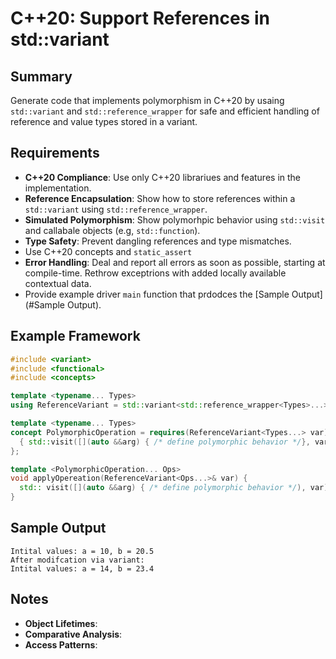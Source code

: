 # C++20: Support References in std::variant

## Summary

Generate code that implements polymorphism in C++20 by usaing `std::variant` and `std::reference_wrapper` for safe and efficient handling of reference and value types stored in a variant.

## Requirements

* **C++20 Compliance**: Use only C++20 librariues and features in the implementation.
* **Reference Encapsulation**: Show how to store references within a `std::variant` using `std::reference_wrapper`.
* **Simulated Polymorphism**: Show polymorhpic behavior using `std::visit` and callabale objects (e.g, `std::function`).
* **Type Safety**: Prevent dangling references and type mismatches.
 * Use C++20 concepts and `static_assert`
* **Error Handling**: Deal and report all errors as soon as possible, starting at compile-time. Rethrow exceptrions with added locally available contextual data.
* Provide example driver `main` function that prdodces the [Sample Output](#Sample Output).

## Example Framework

```cpp
#include <variant>
#include <functional>
#include <concepts>

template <typename... Types>
using ReferenceVariant = std::variant<std::reference_wrapper<Types>...>;

template <typename... Types>
concept PolymorphicOperation = requires(ReferenceVariant<Types...> var) {
  { std::visit([](auto &&arg) { /* define polymorphic behavior */}, var )};
};

template <PolymorphicOperation... Ops>
void applyOpereation(ReferenceVariant<Ops...>& var) {
  std:: visit([](auto &&arg) { /* define polymorphic behavior */), var);
}
```

## Sample Output

```
Intital values: a = 10, b = 20.5
After modifcation via variant:
Intital values: a = 14, b = 23.4
```

## Notes

* **Object Lifetimes**:
* **Comparative Analysis**:
* **Access Patterns**:
